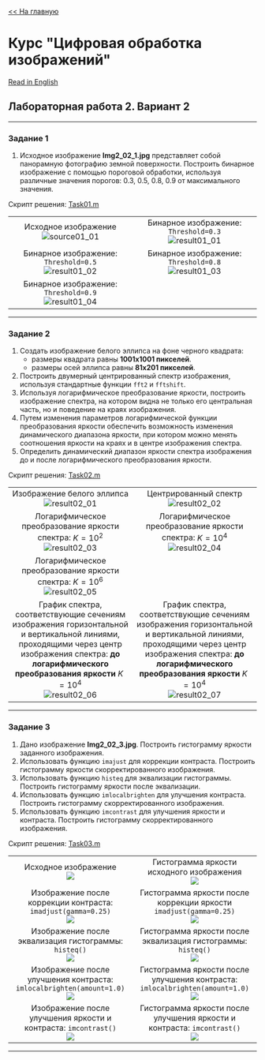 [<< На главную][main_ru] 

# Курс "Цифровая обработка изображений"
[Read in English][en]

## Лабораторная работа 2. Вариант 2


---
### Задание 1
1. Исходное изображение **Img2_02_1.jpg** представляет собой панорамную фотографию земной поверхности. Построить бинарное изображение с помощью пороговой обработки, используя различные значения порогов: 0.3, 0.5, 0.8, 0.9 от максимального значения. 

Скрипт решения: [Task01.m][Task01]

|||
|:---:|:---:|
|Исходное изображение <br> ![source01_01]|Бинарное изображение: `Threshold=0.3` <br> ![result01_01]|
|Бинарное изображение: `Threshold=0.5` <br> ![result01_02]|Бинарное изображение: `Threshold=0.8` <br> ![result01_03]|
|Бинарное изображение: `Threshold=0.9` <br> ![result01_04]||


---
### Задание 2
1. Создать изображение белого эллипса на фоне черного квадрата:
    - размеры квадрата равны **1001х1001 пикселей**. 
    - размеры осей эллипса равны **81х201 пикселей**.
2. Построить двумерный центрированный спектр изображения, используя стандартные функции `fft2` и `fftshift`.
3. Используя логарифмическое преобразование яркости, построить изображение спектра, на котором видна не только его центральная часть, но и поведение на краях изображения.
4. Путем изменения параметров логарифмической функции преобразования яркости обеспечить возможность изменения динамического диапазона яркости, при котором можно менять соотношения яркости на краях и в центре изображения спектра.
5. Определить динамический диапазон яркости спектра изображения до и после логарифмического преобразования яркости.
    
Скрипт решения: [Task02.m][Task02]

|||
|:---:|:---:|
|Изображение белого эллипса <br> ![result02_01]|Центрированный спектр <br> ![result02_02]|
|Логарифмическое преобразование яркости спектра: ${{K=10^2}}$ <br> ![result02_03]|Логарифмическое преобразование яркости спектра: ${{K=10^4}}$ <br> ![result02_04]|
|Логарифмическое преобразование яркости спектра: ${{K=10^6}}$ <br> ![result02_05]||
|График спектра, соответствующие сечениям изображения горизонтальной и вертикальной линиями, проходящими через центр изображения спектра: **до логарифмического преобразования яркости** ${{K=10^4}}$ <br> ![result02_06]|График спектра, соответствующие сечениям изображения горизонтальной и вертикальной линиями, проходящими через центр изображения спектра: **до логарифмического преобразования яркости** ${{K=10^4}}$ <br> ![result02_07]|


---
### Задание 3
1. Дано изображение **Img2_02_3.jpg**. Построить гистограмму яркости заданного изображения.
2. Использовать функцию `imajust` для коррекции контраста. Построить гистограмму яркости скорректированного изображения.
3. Использовать функцию `histeq` для эквализации гистограммы. Построить гистограмму яркости после эквализации. 
4. Использовать функцию `imlocalbrighten` для улучшения контраста. Построить гистограмму скорректированного изображения.
5. Использовать функцию `imcontrast` для улучшения яркости и контраста. Построить гистограмму скорректированного изображения.

Скрипт решения: [Task03.m][Task03]

<table width="100%">
  <tr align="center">
    <td width="50%">
        Исходное изображение <br>
        <img src="resources/Img2_02_3.jpg">
    </td>
    <td width="50%">
        Гистограмма яркости исходного изображения <br>
        <img src="results/lab02_opt02_task03_01.png">        
    </td>
  </tr>
  <tr align="center">
    <td width="50%">
        Изображение после коррекции контраста: <code>imadjust(gamma=0.25)</code> <br>
        <img src="results/lab02_opt02_task03_02.png">
    </td>
    <td width="50%">
        Гистограмма яркости после коррекции яркости <code>imadjust(gamma=0.25)</code> <br>
        <img src="results/lab02_opt02_task03_03.png">        
    </td>
  </tr>
  <tr align="center">
    <td width="50%">
        Изображение после эквализация гистограммы: <code>histeq()</code> <br>
        <img src="results/lab02_opt02_task03_04.png">
    </td>
    <td width="50%">
        Гистограмма яркости после эквализация гистограммы: <code>histeq()</code> <br>
        <img src="results/lab02_opt02_task03_05.png">        
    </td>
  </tr>
  <tr align="center">
    <td width="50%">
        Изображение после улучшения контраста: <code>imlocalbrighten(amount=1.0)</code> <br>
        <img src="results/lab02_opt02_task03_06.png">
    </td>
    <td width="50%">
        Гистограмма яркости после улучшения контраста: <code>imlocalbrighten(amount=1.0)</code> <br>
        <img src="results/lab02_opt02_task03_07.png">        
    </td>
  </tr>
  <tr align="center">
    <td width="50%">
        Изображение после улучшения яркости и контраста: <code>imcontrast()</code> <br>
        <img src="results/lab02_opt02_task03_08.png">
    </td>
    <td width="50%">
        Гистограмма яркости после улучшения яркости и контраста: <code>imcontrast()</code> <br>
        <img src="results/lab02_opt02_task03_09.png">        
    </td>
  </tr>
</table>


---
[en]: README.md
[ru]: README-ru.md

[main_en]: ../README.md
[main_ru]: ../README-ru.md

[Task01]: Task01.m
[Task02]: Task02.m
[Task03]: Task03.m

[source01_01]: resources/Img2_02_1.jpg
[source03_01]: resources/Img2_02_3.jpg

[result01_01]: results/lab02_opt02_task01_01.png
[result01_02]: results/lab02_opt02_task01_02.png
[result01_03]: results/lab02_opt02_task01_03.png
[result01_04]: results/lab02_opt02_task01_04.png

[result02_01]: results/lab02_opt02_task02_01.png
[result02_02]: results/lab02_opt02_task02_02.png
[result02_03]: results/lab02_opt02_task02_03.png
[result02_04]: results/lab02_opt02_task02_04.png
[result02_05]: results/lab02_opt02_task02_05.png
[result02_06]: results/lab02_opt02_task02_06.png
[result02_07]: results/lab02_opt02_task02_07.png

[result03_01]: results/lab02_opt02_task03_01.png
[result03_02]: results/lab02_opt02_task03_02.png
[result03_03]: results/lab02_opt02_task03_03.png
[result03_04]: results/lab02_opt02_task03_04.png
[result03_05]: results/lab02_opt02_task03_05.png
[result03_06]: results/lab02_opt02_task03_06.png
[result03_07]: results/lab02_opt02_task03_07.png
[result03_08]: results/lab02_opt02_task03_08.png
[result03_09]: results/lab02_opt02_task03_09.png
